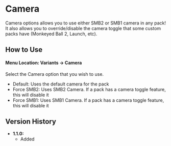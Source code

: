 # Camera
Camera options allows you to use either SMB2 or SMB1 camera in any pack! It also allows you to override/disable the camera toggle that some custom packs have (Monkeyed Ball 2, Launch, etc).

## How to Use
#### Menu Location: Variants -> Camera
Select the Camera option that you wish to use.
* Default: Uses the default camera for the pack
* Force SMB2: Uses SMB2 Camera. If a pack has a camera toggle feature, this will disable it
* Force SMB1: Uses SMB1 Camera. If a pack has a camera toggle feature, this will disable it

## Version History
* **1.1.0:**
  * Added
